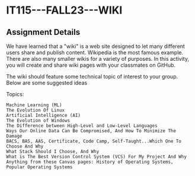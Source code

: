 # IT115---FALL23---WIKI
## Assignment Details
  We have learned that a  "wiki" is a web site designed to let many different users share and publish content. Wikipedia is the most famous example. There are also many smaller wikis for a variety of purposes. In this activity, you will create and share wiki pages with your classmates on GitHub. 

The wiki should feature some technical topic of interest to your group. Below are some suggested ideas

Topics:

    Machine Learning (ML)
    The Evolution Of Linux
    Artificial Intelligence (AI)
    The Evolution of Windows
    The Difference between High-Level and Low-Level Languages
    Ways Our Online Data Can Be Compromised, And How To Minimize The Damage
    BACS, BAS, AAS, Certificate, Code Camp, Self-Taught...Which One To Choose And Why
    What Stack Should I Choose, And Why
    What is The Best Version Control System (VCS) For My Project And Why
    Anything from these Canvas pages: History of Operating Systems, Popular Operating Systems


